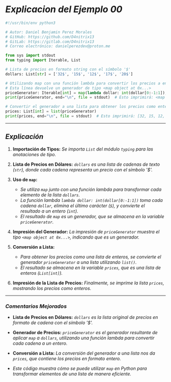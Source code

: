 <!-- Autor: Daniel Benjamin Perez Morales -->
<!-- GitHub: https://github.com/D4nitrix13 -->
<!-- GitLab: https://gitlab.com/D4nitrix13 -->
<!-- Correo electrónico: danielperezdev@proton.me -->

# ***Explicacion del Ejemplo 00***

```python
#!/usr/bin/env python3

# Autor: Daniel Benjamin Perez Morales
# GitHub: https://github.com/D4nitrix13
# GitLab: https://gitlab.com/D4nitrix13
# Correo electrónico: danielperezdev@proton.me

from sys import stdout
from typing import Iterable, List

# Lista de precios en formato string con el símbolo '$'
dollars: List[str] = ['32$', '15$', '12$', '17$', '20$']

# Utilizando map con una función lambda para convertir los precios a enteros
# Esta línea devuelve un generador de tipo <map object at 0x...>
priceGenerator: Iterable[int] = map(lambda dollar: int(dollar[0:-1:1]), dollars)
print(priceGenerator, end="\n", file = stdout)  # Esto imprimirá: <map object at 0x...>

# Convertir el generador a una lista para obtener los precios como enteros
prices: List[int] = list(priceGenerator)
print(prices, end="\n", file = stdout)  # Esto imprimirá: [32, 15, 12, 17, 20]
```

---

## ***Explicación***

1. **Importación de Tipos:** *Se importa `List` del módulo `typing` para las anotaciones de tipo.*

2. **Lista de Precios en Dólares:** *`dollars` es una lista de cadenas de texto (`str`), donde cada cadena representa un precio con el símbolo '$'.*

3. **Uso de `map`:**
   - *Se utiliza `map` junto con una función lambda para transformar cada elemento de la lista `dollars`.*
   - *La función lambda `lambda dollar: int(dollar[0:-1:1])` toma cada cadena `dollar`, elimina el último carácter (`$`), y convierte el resultado a un entero (`int`).*
   - *El resultado de `map` es un generador, que se almacena en la variable `priceGenerator`.*

4. **Impresión del Generador:** *La impresión de `priceGenerator` muestra el tipo `<map object at 0x...>`, indicando que es un generador.*

5. **Conversión a Lista:**
   - *Para obtener los precios como una lista de enteros, se convierte el generador `priceGenerator` a una lista utilizando `list()`.*
   - *El resultado se almacena en la variable `prices`, que es una lista de enteros (`List[int]`).*

6. **Impresión de la Lista de Precios:** *Finalmente, se imprime la lista `prices`, mostrando los precios como enteros.*

---

### ***Comentarios Mejorados***

- **Lista de Precios en Dólares:** *`dollars` es la lista original de precios en formato de cadena con el símbolo '$'.*
- **Generador de Precios:** *`priceGenerator` es el generador resultante de aplicar `map` a `dollars`, utilizando una función lambda para convertir cada cadena a un entero.*
- **Conversión a Lista:** *La conversión del generador a una lista nos da `prices`, que contiene los precios en formato entero.*

- *Este código muestra cómo se puede utilizar `map` en Python para transformar elementos de una lista de manera eficiente.*
